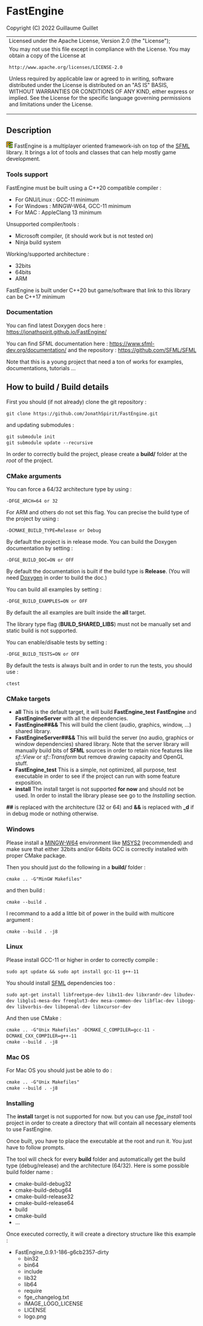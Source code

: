 # FastEngine

Copyright (C) 2022 Guillaume Guillet

<table border="0px">
<tr>
<td>
Licensed under the Apache License, Version 2.0 (the "License");
</td>
</tr>
<tr>
<td>
You may not use this file except in compliance with the License.
You may obtain a copy of the License at

    http://www.apache.org/licenses/LICENSE-2.0

Unless required by applicable law or agreed to in writing, software
distributed under the License is distributed on an "AS IS" BASIS,
WITHOUT WARRANTIES OR CONDITIONS OF ANY KIND, either express or implied.
See the License for the specific language governing permissions and
limitations under the License.
</td>
</tr>
</table>

## Description
![logo](https://github.com/JonathSpirit/FastEngine/blob/master/logo.png?raw=true) FastEngine is a multiplayer oriented framework-ish on top of the [SFML](https://www.sfml-dev.org/) library. It brings a lot of tools and classes that can help mostly game development.

### Tools support
FastEngine must be built using a C++20 compatible compiler :
- For GNU/Linux : GCC-11 minimum
- For Windows : MINGW-W64, GCC-11 minimum
- For MAC : AppleClang 13 minimum

Unsupported compiler/tools :
- Microsoft compiler, (it should work but is not tested on)
- Ninja build system

Working/supported architecture :
- 32bits
- 64bits
- ARM

FastEngine is built under C++20 but game/software that link to this library can be C++17 minimum

### Documentation
You can find latest Doxygen docs here : https://jonathspirit.github.io/FastEngine/

You can find SFML documentation here : https://www.sfml-dev.org/documentation/
and the repository : https://github.com/SFML/SFML

Note that this is a young project that need a ton of works for examples, documentations, tutorials ...

##  How to build / Build details

First you should (if not already) clone the git repository :

    git clone https://github.com/JonathSpirit/FastEngine.git
and updating submodules :

    git submodule init
    git submodule update --recursive
In order to correctly build the project, please create a **build/** folder at the *root* of the project.

### CMake arguments
You can force a 64/32 architecture type by using :

    -DFGE_ARCH=64 or 32
For ARM and others do not set this flag.
You can precise the build type of the project by using :

    -DCMAKE_BUILD_TYPE=Release or Debug
By default the project is in release mode.
You can build the Doxygen documentation by setting :

    -DFGE_BUILD_DOC=ON or OFF
By default the documentation is built if the build type is **Release**. (You will need [Doxygen](https://doxygen.nl/) in order to build the doc.)

You can build all examples by setting :

    -DFGE_BUILD_EXAMPLES=ON or OFF
By default the all examples are built inside the **all** target.

The library type flag (**BUILD_SHARED_LIBS**) must not be manually set and static build is not supported.

You can enable/disable tests by setting :

    -DFGE_BUILD_TESTS=ON or OFF
By default the tests is always built and in order to run the tests, you should use :

    ctest

### CMake targets
- **all**
This is the default target, it will build **FastEngine_test** **FastEngine** and **FastEngineServer** with all the dependencies.
- **FastEngine##&&**
This will build the client (audio, graphics, window, ...) shared library.
- **FastEngineServer##&&**
This will build the server (no audio, graphics or window dependencies) shared library. Note that the server library will manually build bits of **SFML** sources in order to retain nice features like *sf::View* or *sf::Transform* but remove drawing capacity and OpenGL stuff.
- **FastEngine_test**
This is a simple, not optimized, all purpose, test executable in order to see if the project can run with some feature exposition.
- **install**
The install target is not supported **for now** and should not be used. In order to install the library please see go to the *Installing* section.

**##** is replaced with the architecture (32 or 64) and **&&** is replaced with **_d** if in debug mode or nothing otherwise.

### Windows
Please install a [MINGW-W64](https://www.mingw-w64.org/) environment like [MSYS2](https://www.msys2.org/) (recommended) and make sure that either 32bits and/or 64bits GCC is correctly installed with proper CMake package.

Then you should just do the following in a **build/** folder :

    cmake .. -G"MinGW Makefiles"
and then build :

    cmake --build .
I recommand to a add a little bit of power in the build with multicore argument :

    cmake --build . -j8

### Linux
Please install GCC-11 or higher in order to correctly compile :

    sudo apt update && sudo apt install gcc-11 g++-11
You should install [SFML](https://www.sfml-dev.org/faq.php#grl-dependencies) dependencies too :

    sudo apt-get install libfreetype-dev libx11-dev libxrandr-dev libudev-dev libglu1-mesa-dev freeglut3-dev mesa-common-dev libflac-dev libogg-dev libvorbis-dev libopenal-dev libxcursor-dev
And then use CMake :

    cmake .. -G"Unix Makefiles" -DCMAKE_C_COMPILER=gcc-11 -DCMAKE_CXX_COMPILER=g++-11
    cmake --build . -j8

### Mac OS
For Mac OS you should just be able to do :

    cmake .. -G"Unix Makefiles"
    cmake --build . -j8

### Installing
The **install** target is not supported for now. but you can use *fge_install* tool project in order to create a directory that will contain all necessary elements to use FastEngine.

Once built, you have to place the executable at the root and run it. You just have to follow prompts.

The tool will check for every **build** folder and automatically get the build type (debug/release) and the architecture (64/32).
Here is some possible build folder name :
- cmake-build-debug32
- cmake-build-debug64
- cmake-build-release32
- cmake-build-release64
- build
- cmake-build
- ...

Once executed correctly, it will create a directory structure like this example :
- FastEngine_0.9.1-186-g6cb2357-dirty
  - bin32
  - bin64
  - include
  - lib32
  - lib64
  - require
  - fge_changelog.txt
  - IMAGE_LOGO_LICENSE
  - LICENSE
  - logo.png

